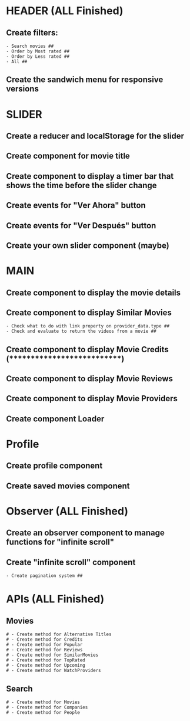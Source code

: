 # HEADER (ALL Finished)
## Create filters:
	- Search movies ##
	- Order by Most rated ##
	- Order by Less rated ##
	- All ##
## Create the sandwich menu for responsive versions ##

# SLIDER
## Create a reducer and localStorage for the slider ##
## Create component for movie title ##
## Create component to display a timer bar that shows the time before the slider change ##
## Create events for "Ver Ahora" button ##
## Create events for "Ver Después" button
## Create your own slider component (maybe)

# MAIN
## Create component to display the movie details ##
## Create component to display Similar Movies ##
	- Check what to do with link property on provider_data.type ##
	- Check and evaluate to return the videos from a movie ##
## Create component to display Movie Credits (**************************)
## Create component to display Movie Reviews
## Create component to display Movie Providers ##
## Create component Loader ##

# Profile
## Create profile component
## Create saved movies component

# Observer (ALL Finished)
## Create an observer component to manage functions for "infinite scroll" ##
## Create "infinite scroll" component ##
	- Create pagination system ##

# APIs (ALL Finished)
## Movies
	# - Create method for Alternative Titles
	# - Create method for Credits
	# - Create method for Popular
	# - Create method for Reviews
	# - Create method for SimilarMovies
	# - Create method for TopRated
	# - Create method for Upcoming
	# - Create method for WatchProviders
## Search
	# - Create method for Movies
	# - Create method for Companies
	# - Create method for People
